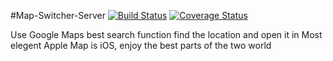 #Map-Switcher-Server
[![Build Status](https://travis-ci.org/markson/Map-Switcher-Server.svg?branch=master)](https://travis-ci.org/markson/Map-Switcher-Server)
[![Coverage Status](https://coveralls.io/repos/markson/Map-Switcher-Server/badge.png)](https://coveralls.io/r/markson/Map-Switcher-Server)


Use Google Maps best search function find the location and open it in Most elegent Apple Map is iOS, enjoy the best parts of the two world
